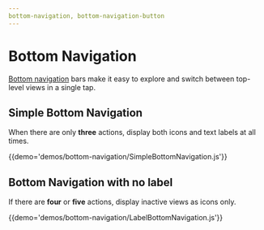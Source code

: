 ```yaml
---
bottom-navigation, bottom-navigation-button
---
```


# Bottom Navigation

[Bottom navigation](https://material.google.com/components/bottom-navigation.html) bars make it easy to explore and switch between top-level views in a single tap.

## Simple Bottom Navigation
When there are only **three** actions, display both icons and text labels at all times.

{{demo='demos/bottom-navigation/SimpleBottomNavigation.js'}}

## Bottom Navigation with no label

If there are **four** or **five** actions, display inactive views as icons only.

{{demo='demos/bottom-navigation/LabelBottomNavigation.js'}}
